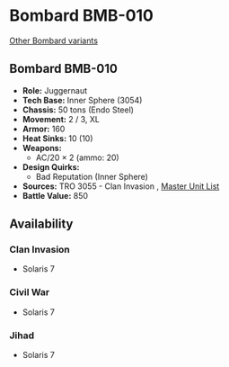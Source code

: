 # Bombard BMB-010 

[Other Bombard variants](../bombard.md) 

## Bombard BMB-010 

- **Role:** Juggernaut 
- **Tech Base:** Inner Sphere (3054) 
- **Chassis:** 50 tons (Endo Steel) 
- **Movement:** 2 / 3, XL 
- **Armor:** 160 
- **Heat Sinks:** 10 (10) 
- **Weapons:** 
  - AC/20 × 2 (ammo: 20) 
- **Design Quirks:** 
  - Bad Reputation (Inner Sphere) 
- **Sources:** TRO 3055 - Clan Invasion , [Master Unit List](http://masterunitlist.info/Unit/Details/418/bombard-bmb-010) 
- **Battle Value:** 850 

## Availability 

### Clan Invasion 

- Solaris 7 

### Civil War 

- Solaris 7 

### Jihad 

- Solaris 7 

